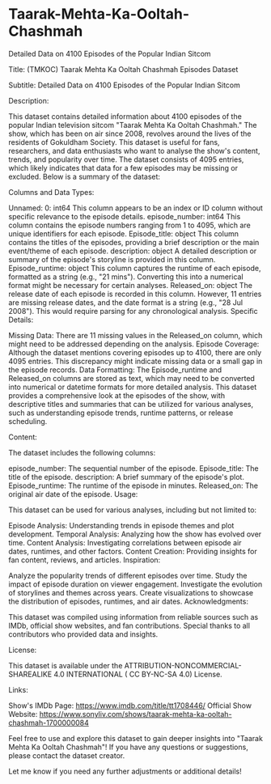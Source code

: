 # Taarak-Mehta-Ka-Ooltah-Chashmah
Detailed Data on 4100 Episodes of the Popular Indian Sitcom


Title: (TMKOC) Taarak Mehta Ka Ooltah Chashmah Episodes Dataset

Subtitle: Detailed Data on 4100 Episodes of the Popular Indian Sitcom

Description:

This dataset contains detailed information about 4100 episodes of the popular Indian television sitcom "Taarak Mehta Ka Ooltah Chashmah." The show, which has been on air since 2008, revolves around the lives of the residents of Gokuldham Society. This dataset is useful for fans, researchers, and data enthusiasts who want to analyse the show's content, trends, and popularity over time.
The dataset consists of 4095 entries, which likely indicates that data for a few episodes may be missing or excluded. Below is a summary of the dataset:

Columns and Data Types:

Unnamed: 0: int64
This column appears to be an index or ID column without specific relevance to the episode details.
episode_number: int64
This column contains the episode numbers ranging from 1 to 4095, which are unique identifiers for each episode.
Episode_title: object
This column contains the titles of the episodes, providing a brief description or the main event/theme of each episode.
description: object
A detailed description or summary of the episode's storyline is provided in this column.
Episode_runtime: object
This column captures the runtime of each episode, formatted as a string (e.g., "21 mins"). Converting this into a numerical format might be necessary for certain analyses.
Released_on: object
The release date of each episode is recorded in this column. However, 11 entries are missing release dates, and the date format is a string (e.g., "28 Jul 2008"). This would require parsing for any chronological analysis.
Specific Details:

Missing Data: There are 11 missing values in the Released_on column, which might need to be addressed depending on the analysis.
Episode Coverage: Although the dataset mentions covering episodes up to 4100, there are only 4095 entries. This discrepancy might indicate missing data or a small gap in the episode records.
Data Formatting: The Episode_runtime and Released_on columns are stored as text, which may need to be converted into numerical or datetime formats for more detailed analysis.
This dataset provides a comprehensive look at the episodes of the show, with descriptive titles and summaries that can be utilized for various analyses, such as understanding episode trends, runtime patterns, or release scheduling.

Content:

The dataset includes the following columns:

episode_number: The sequential number of the episode.
Episode_title: The title of the episode.
description: A brief summary of the episode's plot.
Episode_runtime: The runtime of the episode in minutes.
Released_on: The original air date of the episode.
Usage:

This dataset can be used for various analyses, including but not limited to:

Episode Analysis: Understanding trends in episode themes and plot development.
Temporal Analysis: Analyzing how the show has evolved over time.
Content Analysis: Investigating correlations between episode air dates, runtimes, and other factors.
Content Creation: Providing insights for fan content, reviews, and articles.
Inspiration:

Analyze the popularity trends of different episodes over time.
Study the impact of episode duration on viewer engagement.
Investigate the evolution of storylines and themes across years.
Create visualizations to showcase the distribution of episodes, runtimes, and air dates.
Acknowledgments:

This dataset was compiled using information from reliable sources such as IMDb, official show websites, and fan contributions. Special thanks to all contributors who provided data and insights.

License:

This dataset is available under the ATTRIBUTION-NONCOMMERCIAL-SHAREALIKE 4.0 INTERNATIONAL ( CC BY-NC-SA 4.0) License.

Links:

Show's IMDb Page: https://www.imdb.com/title/tt1708446/
Official Show Website: https://www.sonyliv.com/shows/taarak-mehta-ka-ooltah-chashmah-1700000084

Feel free to use and explore this dataset to gain deeper insights into "Taarak Mehta Ka Ooltah Chashmah"! If you have any questions or suggestions, please contact the dataset creator.

Let me know if you need any further adjustments or additional details!
